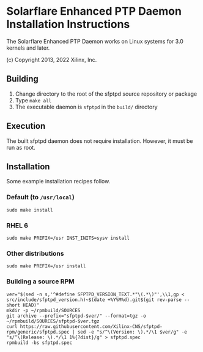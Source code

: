 # Solarflare Enhanced PTP Daemon Installation Instructions

The Solarflare Enhanced PTP Daemon works on Linux systems for 3.0 kernels and
later.

(c) Copyright 2013, 2022 Xilinx, Inc.

## Building

1) Change directory to the root of the sfptpd source repository or package
2) Type `make all`
3) The executable daemon is `sfptpd` in the `build/` directory

## Execution

The built sfptpd daemon does not require installation. However, it must be run
as root.

## Installation

Some example installation recipes follow.

### Default (to `/usr/local`)
``` sudo make install ```

### RHEL 6
``` sudo make PREFIX=/usr INST_INITS=sysv install ```

### Other distributions
``` sudo make PREFIX=/usr install ```

### Building a source RPM
```
ver="$(sed -n s,'^#define SFPTPD_VERSION_TEXT.*"\(.*\)"',\\1,gp < src/include/sfptpd_version.h)~$(date +%Y%M%d).git$(git rev-parse --short HEAD)"
mkdir -p ~/rpmbuild/SOURCES
git archive --prefix="sfptpd-$ver/" --format=tgz -o ~/rpmbuild/SOURCES/sfptpd-$ver.tgz
curl https://raw.githubusercontent.com/Xilinx-CNS/sfptpd-rpm/generic/sfptpd.spec | sed -e "s/^\(Version: \).*/\1 $ver/g" -e "s/^\(Release: \).*/\1 1%{?dist}/g" > sfptpd.spec
rpmbuild -bs sfptpd.spec
```
